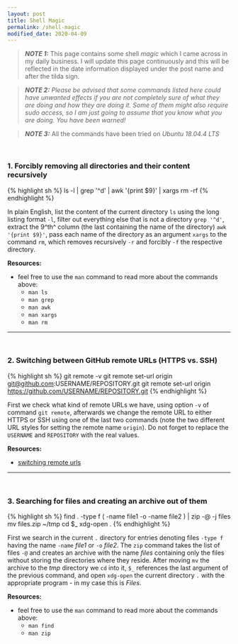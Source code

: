 ```yaml
---
layout: post
title: Shell Magic
permalink: /shell-magic
modified_date: 2020-04-09
---
```


> **_NOTE 1:_** This page contains some shell _magic_ which I came across in my daily business. I will update this page continuously
and this will be reflected in the date information displayed under the post name and after the tilda sign.

> **_NOTE 2:_** _Please be advised that some commands listed here could have unwanted effects if you are not completely sure of what they are doing and how they are doing it.
Some of them might also require sudo access, so I am just going to assume that you know what you are doing.
You have been warned!_

> **_NOTE 3:_** All the commands have been tried on _Ubuntu 18.04.4 LTS_

<br/>

### <a name="1"></a> 1. Forcibly removing all directories and their content recursively

{% highlight sh %}
ls -l | grep '^d' | awk '{print $9}' | xargs rm -rf
{% endhighlight %}

In plain English, list the content of the current directory `ls` using the long listing format `-l`, filter out everything else that is not a directory `grep '^d'`, extract the 9^th^ column (the last containing the name of the directory) `awk '{print $9}'`, pass each name of the directory as an argument `xargs` to the command `rm`, which removes recursively `-r` and forcibly `-f` the respective directory.

**Resources:**

* feel free to use the `man` command to read more about the commands above:
    * `man ls`
    * `man grep`
    * `man awk`
    * `man xargs`
    * `man rm`
    
---
<br/>

### <a name="2"></a> 2. Switching between GitHub remote URLs (HTTPS vs. SSH)

{% highlight sh %}
git remote -v
git remote set-url origin git@github.com:USERNAME/REPOSITORY.git
git remote set-url origin https://github.com/USERNAME/REPOSITORY.git
{% endhighlight %}

First we check what kind of remote URLs we have, using option `-v` of command `git remote`,
afterwards we change the remote URL to either HTTPS or SSH using one of the last two commands
(note the two different URL styles for setting the remote name `origin`). Do not forget
to replace the `USERNAME` and `REPOSITORY` with the real values.

**Resources:**

* [switching remote urls][resource1]

[resource1]: https://help.github.com/en/github/using-git/changing-a-remotes-url#switching-remote-urls-from-ssh-to-https

---
<br/>

### <a name="3"></a> 3. Searching for files and creating an archive out of them

{% highlight sh %}
find . -type f \( -name file1 -o -name file2 \) | zip -@ -j files
mv files.zip ~/tmp
cd $_
xdg-open .
{% endhighlight %}

First we search in the current `.` directory for entries denoting files `-type f` having the name `-name` _file1_ or `-o` _file2_.
The `zip` command takes the list of files `-@` and creates an archive with the name _files_ containing only the files without
storing the directories where they reside. After moving `mv` the archive to the _tmp_ directory we `cd` into it, `$_` references the
last argument of the previous command, and open `xdg-open` the current directory `.` with the appropriate program - in my case this is _Files_.

**Resources:**

* feel free to use the `man` command to read more about the commands above:
    * `man find`
    * `man zip`
